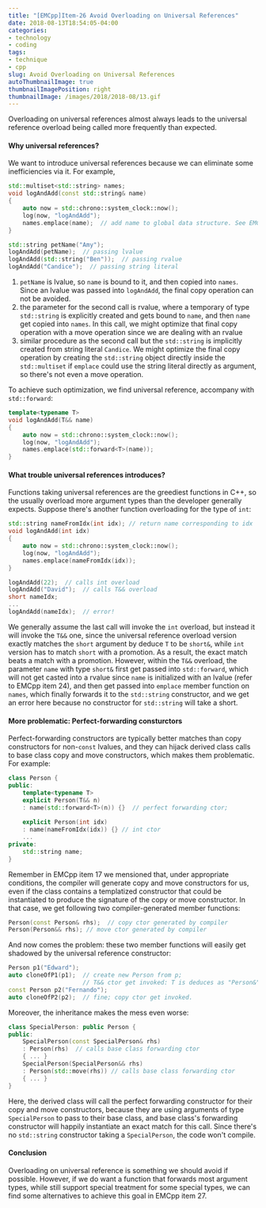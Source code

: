 ```yaml
---
title: "[EMCpp]Item-26 Avoid Overloading on Universal References"
date: 2018-08-13T18:54:05-04:00
categories:
- technology
- coding
tags:
- technique
- cpp
slug: Avoid Overloading on Universal References
autoThumbnailImage: true
thumbnailImagePosition: right
thumbnailImage: /images/2018/2018-08/13.gif
---
```


Overloading on universal references almost always leads to the universal reference overload being called more frequently than expected.
<!--more-->

#### Why universal references?

We want to introduce universal references because we can eliminate some inefficiencies via it. For example,

```cpp
std::multiset<std::string> names;
void logAndAdd(const std::string& name)
{
    auto now = std::chrono::system_clock::now();
    log(now, "logAndAdd");
    names.emplace(name);  // add name to global data structure. See EMCpp Item 42 for info on emplace
}
```
```cpp
std::string petName("Amy");
logAndAdd(petName);  // passing lvalue
logAndAdd(std::string("Ben"));  // passing rvalue
logAndAdd("Candice");  // passing string literal
```

1. `petName` is lvalue, so `name` is bound to it, and then copied into `names`. Since an lvalue was passed into `logAndAdd`, the final copy operation can not be avoided.
2. the parameter for the second call is rvalue, where a temporary of type `std::string` is explicitly created and gets bound to `name`, and then `name` get copied into `names`. In this call, we might optimize that final copy operation with a move operation since we are dealing with an rvalue
3. similar procedure as the second call but the `std::string` is implicitly created from string literal `Candice`. We might optimize the final copy operation by creating the `std::string` object directly inside the `std::multiset` if `emplace` could use the string literal directly as argument, so there's not even a move operation.

To achieve such optimization, we find universal reference, accompany with `std::forward`:

```cpp
template<typename T>
void logAndAdd(T&& name)
{
    auto now = std::chrono::system_clock::now();  
    log(now, "logAndAdd");  
    names.emplace(std::forward<T>(name));
}
```

#### What trouble universal references introduces?

Functions taking universal references are the greediest functions in C++, so the usually overload more argument types than the developer generally expects. Suppose there's another function overloading for the type of `int`:

```cpp
std::string nameFromIdx(int idx); // return name corresponding to idx
void logAndAdd(int idx)
{
    auto now = std::chrono::system_clock::now();  
    log(now, "logAndAdd");  
    names.emplace(nameFromIdx(idx));
}
```
```cpp
logAndAdd(22);  // calls int overload
logAndAdd("David");  // calls T&& overload
short nameIdx;
...
logAndAdd(nameIdx);  // error!
```

We generally assume the last call will invoke the `int` overload, but instead it will invoke the `T&&` one, since the universal reference overload version exactly matches the `short` argument by deduce `T` to be `short&`, while `int` version has to match `short` with a promotion. As a result, the exact match beats a match with a promotion. However, within the `T&&` overload, the parameter `name` with type `short&` first get passed into `std::forward`, which will not get casted into a rvalue since `name` is initialized with an lvalue (refer to EMCpp item 24), and then get passed into `emplace` member function on `names`, which finally forwards it to the `std::string` constructor, and we get an error here because no constructor for `std::string` will take a short.

#### More problematic: Perfect-forwarding consturctors

Perfect-forwarding constructors are typically better matches than copy constructors for non-`const` lvalues, and they can hijack derived class calls to base class copy and move constructors, which makes them problematic. For example:

```cpp
class Person {
public:
    template<typename T>
    explicit Person(T&& n)
    : name(std::forward<T>(n)) {}  // perfect forwarding ctor;
    
    explicit Person(int idx)
    : name(nameFromIdx(idx)) {} // int ctor
    ...
private:
    std::string name;
}
```

Remember in EMCpp item 17 we mensioned that, under appropriate conditions, the compiler will generate copy and move constructors for us, even if the class contains a templatized constructor that could be instantiated to produce the signature of the copy or move constructor. In that case, we get following two compiler-generated member functions:

```cpp
Person(const Person& rhs);  // copy ctor generated by compiler
Person(Person&& rhs); // move ctor generated by compiler
```

And now comes the problem: these two member functions will easily get shadowed by the universal reference constructor:

```cpp
Person p1("Edward");
auto cloneOfP1(p1);  // create new Person from p; 
                     // T&& ctor get invoked: T is deduces as "Person&", better than copy ctor's type "const Person&"
const Person p2("Fernando");
auto cloneOfP2(p2);  // fine; copy ctor get invoked.
```

Moreover, the inheritance makes the mess even worse:

```cpp
class SpecialPerson: public Person {
public:
    SpecialPerson(const SpecialPerson& rhs)
    : Person(rhs)  // calls base class forwarding ctor
    { ... }
    SpecialPerson(SpecialPerson&& rhs)
    : Person(std::move(rhs)) // calls base class forwarding ctor
    { ... }
}
```

Here, the derived class will call the perfect forwarding constructor for their copy and move constructors, because they are using arguments of type `SpecialPerson` to pass to their base class, and base class's forwarding constructor will happily instantiate an exact match for this call. Since there's no `std::string` constructor taking a `SpecialPerson`, the code won't compile.

#### Conclusion

Overloading on universal reference is something we should avoid if possible. However, if we do want a function that forwards most argument types, while still support special treatment for some special types, we can find some alternatives to achieve this goal in EMCpp item 27.
